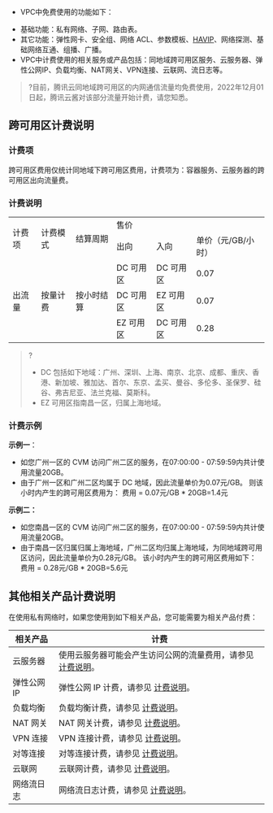 + VPC中免费使用的功能如下：
 - 基础功能：私有网络、子网、路由表。
 - 其它功能：弹性网卡、安全组、网络 ACL、参数模板、[HAVIP](https://cloud.tencent.com/document/product/215/36691)、网络探测、基础网络互通、组播、广播。
- VPC中计费使用的相关服务或产品包括：同地域跨可用区服务、云服务器、弹性公网IP、负载均衡、NAT网关、VPN连接、云联网、流日志等。

>?目前，腾讯云同地域跨可用区的内网通信流量均免费使用，2022年12月01日起，腾讯云酱对该部分流量开始计费，请您知悉。
>


## 跨可用区计费说明
### 计费项
跨可用区费用仅统计同地域下跨可用区费用，计费项为：容器服务、云服务器的跨可用区出向流量费。

### 计费说明
<table >
<tr >
<td  rowspan="2" >计费项</td>
<td  rowspan="2">计费模式</td>
<td  rowspan="2">结算周期</td>
<td colspan="3" >售价</td>
</tr>
<tr >
<td >出向</td>
<td >入向</td>
<td >单价（元/GB/小时）</td>
</tr>
<tr >
<td rowspan="3" >出流量</td>
<td rowspan="3">按量计费</td>
<td rowspan="3">按小时结算</td>
<td >DC 可用区</td>
<td >DC 可用区</td>
<td >0.07</td>
</tr>
<tr >
<td >DC 可用区</td>
<td >EZ 可用区</td>
<td >0.07</td>
</tr>
<tr >
<td >EZ 可用区</td>
<td >DC 可用区</td>
<td >0.28</td>
</tr>
</table>

>? 
>+ DC 包括如下地域：广州、深圳、上海、南京、北京、成都、重庆、香港、新加坡、雅加达、首尔、东京、孟买、曼谷、多伦多、圣保罗、硅谷、弗吉尼亚、法兰克福、莫斯科。
>+ EZ 可用区指南昌一区，归属上海地域。


### 计费示例
**示例一**：
- 如您广州一区的 CVM 访问广州二区的服务，在07:00:00 - 07:59:59内共计使用流量20GB。
- 由于广州一区和广州二区均属于 DC 地域，因此流量单价为0.07元/GB。
则该小时内产生的跨可用区费用为：
费用 = 0.07元/GB * 20GB=1.4元

**示例二：**
+ 如您南昌一区的 CVM 访问广州二区的服务，在07:00:00 - 07:59:59内共计使用流量20GB。
+ 由于南昌一区归属归属上海地域，广州二区均归属上海地域，为同地域跨可用区访问，因此流量单价为0.28元/GB。
该小时内产生的跨可用区费用如下：
费用 = 0.28元/GB * 20GB=5.6元


## 其他相关产品计费说明
在使用私有网络时，如果您使用到如下相关产品，您可能需要为相关产品付费：

| 相关产品	 | 计费 | 
|---------|---------|
| 云服务器 | 使用云服务器可能会产生访问公网的流量费用，请参见 [计费说明](https://cloud.tencent.com/document/product/213/10578)。 | 
| 弹性公网 IP    	 | 弹性公网 IP 计费，请参见 [计费说明](https://cloud.tencent.com/document/product/213/17156 )。 | 
| 负载均衡	 | 负载均衡计费，请参见 [计费说明](https://cloud.tencent.com/document/product/214/8848)。 | 
| NAT 网关	 | NAT 网关计费，请参见 [计费说明](https://cloud.tencent.com/document/product/552/18172)。| 
| VPN 连接	 |VPN 连接计费，请参见 [计费说明](https://cloud.tencent.com/document/product/554/18986)。| 
| 对等连接	 | 对等连接计费，请参见 [计费说明](https://cloud.tencent.com/document/product/553/18833)。 | 
| 云联网	 | 云联网计费，请参见 [计费说明](https://cloud.tencent.com/document/product/877/18676)。 | 
| 网络流日志		 | 网络流日志计费，请参见 [计费说明](https://cloud.tencent.com/document/product/682/18963 )。 | 
